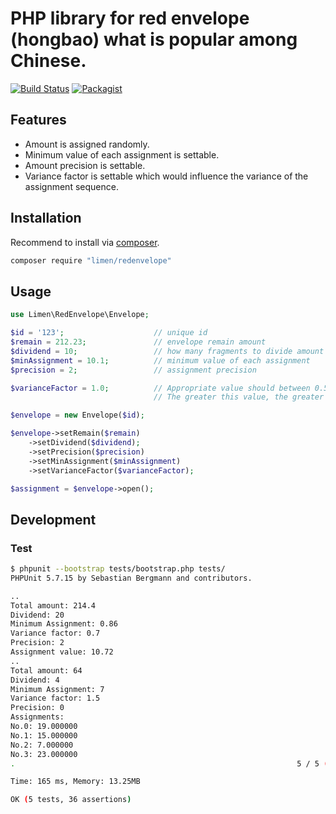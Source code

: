 # PHP library for red envelope (hongbao) what is popular among Chinese.

[![Build Status](https://travis-ci.org/limen/redenvelope.svg?branch=master)](https://travis-ci.org/limen/redenvelope)
[![Packagist](https://img.shields.io/packagist/l/limen/redenvelope.svg?maxAge=2592000)](https://packagist.org/packages/limen/redenvelope)

## Features

+ Amount is assigned randomly.
+ Minimum value of each assignment is settable.
+ Amount precision is settable.
+ Variance factor is settable which would influence the variance of the assignment sequence.

## Installation

Recommend to install via [composer](https://getcomposer.org/ "").

```bash
composer require "limen/redenvelope"
```

## Usage

```php
use Limen\RedEnvelope\Envelope;

$id = '123';                    // unique id
$remain = 212.23;               // envelope remain amount
$dividend = 10;                 // how many fragments to divide amount into
$minAssignment = 10.1;          // minimum value of each assignment
$precision = 2;                 // assignment precision

$varianceFactor = 1.0;          // Appropriate value should between 0.5 and 1.5, 1.0 may be the best.
                                // The greater this value, the greater the variance of the divided sequence is.

$envelope = new Envelope($id);

$envelope->setRemain($remain)
    ->setDividend($dividend);
    ->setPrecision($precision)
    ->setMinAssignment($minAssignment)
    ->setVarianceFactor($varianceFactor);

$assignment = $envelope->open();
```

## Development

### Test

```bash
$ phpunit --bootstrap tests/bootstrap.php tests/
PHPUnit 5.7.15 by Sebastian Bergmann and contributors.

..
Total amount: 214.4
Dividend: 20
Minimum Assignment: 0.86
Variance factor: 0.7
Precision: 2
Assignment value: 10.72
..
Total amount: 64
Dividend: 4
Minimum Assignment: 7
Variance factor: 1.5
Precision: 0
Assignments: 
No.0: 19.000000
No.1: 15.000000
No.2: 7.000000
No.3: 23.000000
.                                                               5 / 5 (100%)

Time: 165 ms, Memory: 13.25MB

OK (5 tests, 36 assertions)
```
